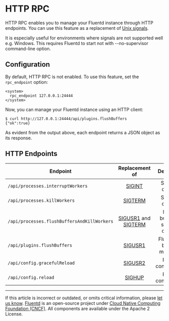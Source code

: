 # HTTP RPC

HTTP RPC enables you to manage your Fluentd instance through HTTP
endpoints. You can use this feature as a replacement of
[Unix signals](/deployment/signals.md).

It is especially useful for environments where signals are not supported well
e.g. Windows. This requires Fluentd to start not with --no-supervisor command-line option.

## Configuration

By default, HTTP RPC is not enabled. To use this feature, set the `rpc_endpoint`
option:

```
<system>
  rpc_endpoint 127.0.0.1:24444
</system>
```

Now, you can manage your Fluentd instance using an HTTP client:

```
$ curl http://127.0.0.1:24444/api/plugins.flushBuffers
{"ok":true}
```

As evident from the output above, each endpoint returns a JSON object as its
response.


## HTTP Endpoints

| Endpoint | Replacement of | Description |
| -------- |:--------------:|:-----------:|
| `/api/processes.interruptWorkers` | [SIGINT](/deployment/signals.md/#sigint-or-sigterm) | Stops the daemon. |
| `/api/processes.killWorkers` | [SIGTERM](/deployment/signals.md/#sigint-or-sigterm) | Stops the daemon. |
| `/api/processes.flushBuffersAndKillWorkers` | [SIGUSR1](/deployment/signals.md/#sigusr1) and [SIGTERM](/deployment/signals.md/#sigint-or-sigterm) | Flushes buffer and stops the daemon. |
| `/api/plugins.flushBuffers` | [SIGUSR1](/deployment/signals.md/#sigusr1) | Flushes the buffered messages. |
| `/api/config.gracefulReload` | [SIGUSR2](/deployment/signals.md/#sigusr2) | Reloads configuration. |
| `/api/config.reload` | [SIGHUP](/deployment/signals.md/#sighup) | Reloads configuration. |


------------------------------------------------------------------------

If this article is incorrect or outdated, or omits critical information, please
[let us know](https://github.com/fluent/fluentd-docs-gitbook/issues?state=open).
[Fluentd](http://www.fluentd.org/) is an open-source project under
[Cloud Native Computing Foundation (CNCF)](https://cncf.io/). All components are
available under the Apache 2 License.
